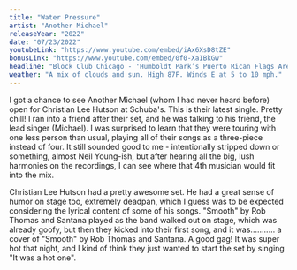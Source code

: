 ```yaml
---
title: "Water Pressure"
artist: "Another Michael"
releaseYear: "2022"
date: "07/23/2022"
youtubeLink: "https://www.youtube.com/embed/iAx6XsD8tZE"
bonusLink: "https://www.youtube.com/embed/0f0-XaIBkGw"
headline: "Block Club Chicago - 'Humboldt Park’s Puerto Rican Flags Are Officially Chicago Landmarks'"
weather: "A mix of clouds and sun. High 87F. Winds E at 5 to 10 mph."
---
```


I got a chance to see Another Michael (whom I had never heard before) open for Christian Lee Hutson at Schuba's. This is their latest single. Pretty chill! I ran into a friend after their set, and he was talking to his friend, the lead singer (Michael). I was surprised to learn that they were touring with one less person than usual, playing all of their songs as a three-piece instead of four. It still sounded good to me - intentionally stripped down or something, almost Neil Young-ish, but after hearing all the big, lush harmonies on the recordings, I can see where that 4th musician would fit into the mix.

Christian Lee Hutson had a pretty awesome set. He had a great sense of humor on stage too, extremely deadpan, which I guess was to be expected considering the lyrical content of some of his songs. "Smooth" by Rob Thomas and Santana played as the band walked out on stage, which was already goofy, but then they kicked into their first song, and it was........... a cover of "Smooth" by Rob Thomas and Santana. A good gag! It was super hot that night, and I kind of think they just wanted to start the set by singing "It was a hot one".
